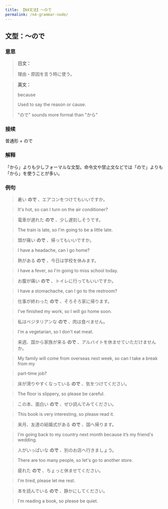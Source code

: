 ```yaml
---
title: 【N4文法】〜ので
permalink: /n4-grammar-node/
---
```


## 文型：〜ので

### 意思

> **日文：**
> 
> 理由・原因を言う時に使う。


> **英文：**
> 
> because
> 
> Used to say the reason or cause.
> 
> "ので" sounds more formal than "から"


### 接续

普通形 + ので

### 解释

「から」よりも少しフォーマルな文型。命令文や禁止文などでは「ので」よりも「から」を使うことが多い。

### 例句

> 暑い **ので** 、エアコンをつけてもいいですか。

> It's hot, so can I turn on the air conditioner?

> 電車が遅れた **ので** 、少し遅刻しそうです。

> The train is late, so I'm going to be a little late.

> 頭が痛い **ので** 、帰ってもいいですか。

> I have a headache, can I go home?

> 熱がある **ので** 、今日は学校を休みます。

> I have a fever, so I'm going to miss school today.

> お腹が痛い **ので** 、トイレに行ってもいいですか。

> I have a stomachache, can I go to the restroom?

> 仕事が終わった **ので** 、そろそろ家に帰ります。

> I've finished my work, so I will go home soon.

> 私はベジタリアンな **ので** 、肉は食べません。

> I'm a vegetarian, so I don't eat meat.

> 来週、国から家族が来る **ので** 、アルバイトを休ませていただけませんか。

> My family will come from overseas next week, so can I take a break from my

> part-time job?

> 床が滑りやすくなっている **ので** 、気をつけてください。

> The floor is slippery, so please be careful.

> この本、面白い **ので** 、ぜひ読んでみてください。

> This book is very interesting, so please read it.

> 来月、友達の結婚式がある **ので** 、国へ帰ります。

> I'm going back to my country next month because it’s my friend's wedding.

> 人がいっぱいな **ので** 、別のお店へ行きましょう。

> There are too many people, so let's go to another store.

> 疲れた **ので** 、ちょっと休ませてください。

> I'm tired, please let me rest.

> 本を読んでいる **ので** 、静かにしてください。

> I'm reading a book, so please be quiet.

